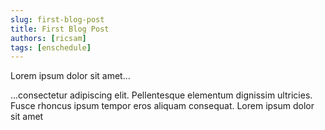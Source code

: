 ```yaml
---
slug: first-blog-post
title: First Blog Post
authors: [ricsam]
tags: [enschedule]
---
```


Lorem ipsum dolor sit amet...

<!-- truncate -->

...consectetur adipiscing elit. Pellentesque elementum dignissim ultricies. Fusce rhoncus ipsum tempor eros aliquam consequat. Lorem ipsum dolor sit amet

